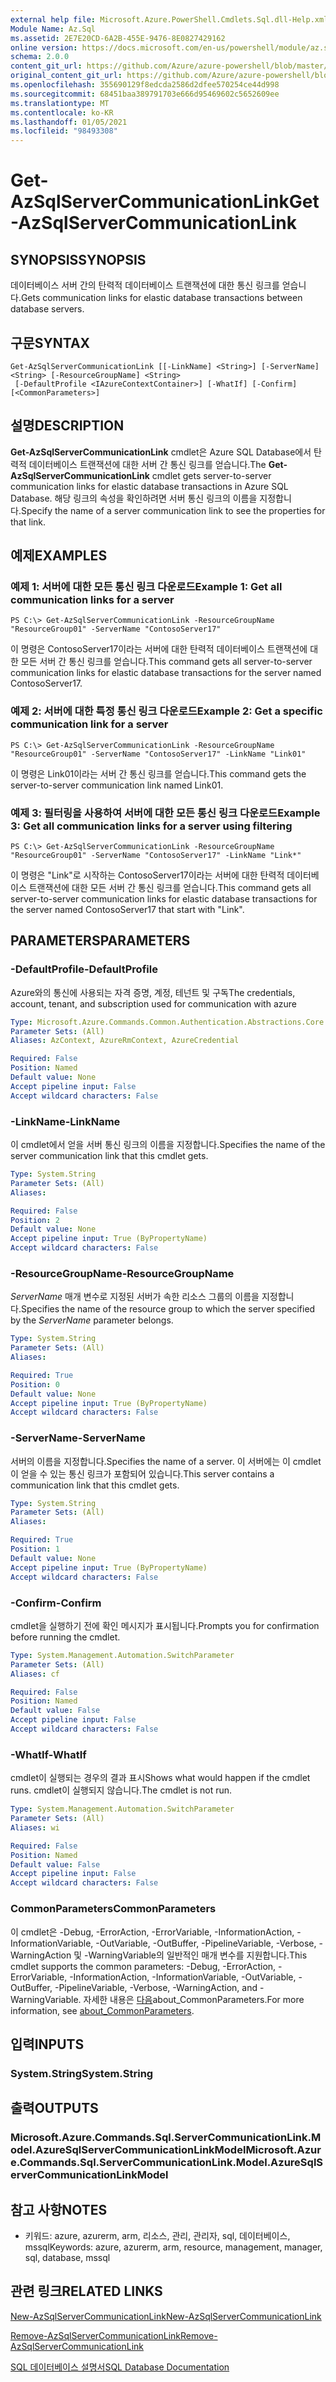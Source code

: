 ```yaml
---
external help file: Microsoft.Azure.PowerShell.Cmdlets.Sql.dll-Help.xml
Module Name: Az.Sql
ms.assetid: 2E7E20CD-6A2B-455E-9476-8E0827429162
online version: https://docs.microsoft.com/en-us/powershell/module/az.sql/get-azsqlservercommunicationlink
schema: 2.0.0
content_git_url: https://github.com/Azure/azure-powershell/blob/master/src/Sql/Sql/help/Get-AzSqlServerCommunicationLink.md
original_content_git_url: https://github.com/Azure/azure-powershell/blob/master/src/Sql/Sql/help/Get-AzSqlServerCommunicationLink.md
ms.openlocfilehash: 355690129f8edcda2586d2dfee570254ce44d998
ms.sourcegitcommit: 68451baa389791703e666d95469602c5652609ee
ms.translationtype: MT
ms.contentlocale: ko-KR
ms.lasthandoff: 01/05/2021
ms.locfileid: "98493308"
---
```

# <span data-ttu-id="8f497-101">Get-AzSqlServerCommunicationLink</span><span class="sxs-lookup"><span data-stu-id="8f497-101">Get-AzSqlServerCommunicationLink</span></span>

## <span data-ttu-id="8f497-102">SYNOPSIS</span><span class="sxs-lookup"><span data-stu-id="8f497-102">SYNOPSIS</span></span>
<span data-ttu-id="8f497-103">데이터베이스 서버 간의 탄력적 데이터베이스 트랜잭션에 대한 통신 링크를 얻습니다.</span><span class="sxs-lookup"><span data-stu-id="8f497-103">Gets communication links for elastic database transactions between database servers.</span></span>

## <span data-ttu-id="8f497-104">구문</span><span class="sxs-lookup"><span data-stu-id="8f497-104">SYNTAX</span></span>

```
Get-AzSqlServerCommunicationLink [[-LinkName] <String>] [-ServerName] <String> [-ResourceGroupName] <String>
 [-DefaultProfile <IAzureContextContainer>] [-WhatIf] [-Confirm] [<CommonParameters>]
```

## <span data-ttu-id="8f497-105">설명</span><span class="sxs-lookup"><span data-stu-id="8f497-105">DESCRIPTION</span></span>
<span data-ttu-id="8f497-106">**Get-AzSqlServerCommunicationLink** cmdlet은 Azure SQL Database에서 탄력적 데이터베이스 트랜잭션에 대한 서버 간 통신 링크를 얻습니다.</span><span class="sxs-lookup"><span data-stu-id="8f497-106">The **Get-AzSqlServerCommunicationLink** cmdlet gets server-to-server communication links for elastic database transactions in Azure SQL Database.</span></span>
<span data-ttu-id="8f497-107">해당 링크의 속성을 확인하려면 서버 통신 링크의 이름을 지정합니다.</span><span class="sxs-lookup"><span data-stu-id="8f497-107">Specify the name of a server communication link to see the properties for that link.</span></span>

## <span data-ttu-id="8f497-108">예제</span><span class="sxs-lookup"><span data-stu-id="8f497-108">EXAMPLES</span></span>

### <span data-ttu-id="8f497-109">예제 1: 서버에 대한 모든 통신 링크 다운로드</span><span class="sxs-lookup"><span data-stu-id="8f497-109">Example 1: Get all communication links for a server</span></span>
```
PS C:\> Get-AzSqlServerCommunicationLink -ResourceGroupName "ResourceGroup01" -ServerName "ContosoServer17"
```

<span data-ttu-id="8f497-110">이 명령은 ContosoServer17이라는 서버에 대한 탄력적 데이터베이스 트랜잭션에 대한 모든 서버 간 통신 링크를 얻습니다.</span><span class="sxs-lookup"><span data-stu-id="8f497-110">This command gets all server-to-server communication links for elastic database transactions for the server named ContosoServer17.</span></span>

### <span data-ttu-id="8f497-111">예제 2: 서버에 대한 특정 통신 링크 다운로드</span><span class="sxs-lookup"><span data-stu-id="8f497-111">Example 2: Get a specific communication link for a server</span></span>
```
PS C:\> Get-AzSqlServerCommunicationLink -ResourceGroupName "ResourceGroup01" -ServerName "ContosoServer17" -LinkName "Link01"
```

<span data-ttu-id="8f497-112">이 명령은 Link01이라는 서버 간 통신 링크를 얻습니다.</span><span class="sxs-lookup"><span data-stu-id="8f497-112">This command gets the server-to-server communication link named Link01.</span></span>

### <span data-ttu-id="8f497-113">예제 3: 필터링을 사용하여 서버에 대한 모든 통신 링크 다운로드</span><span class="sxs-lookup"><span data-stu-id="8f497-113">Example 3: Get all communication links for a server using filtering</span></span>
```
PS C:\> Get-AzSqlServerCommunicationLink -ResourceGroupName "ResourceGroup01" -ServerName "ContosoServer17" -LinkName "Link*"
```

<span data-ttu-id="8f497-114">이 명령은 "Link"로 시작하는 ContosoServer17이라는 서버에 대한 탄력적 데이터베이스 트랜잭션에 대한 모든 서버 간 통신 링크를 얻습니다.</span><span class="sxs-lookup"><span data-stu-id="8f497-114">This command gets all server-to-server communication links for elastic database transactions for the server named ContosoServer17 that start with "Link".</span></span>

## <span data-ttu-id="8f497-115">PARAMETERS</span><span class="sxs-lookup"><span data-stu-id="8f497-115">PARAMETERS</span></span>

### <span data-ttu-id="8f497-116">-DefaultProfile</span><span class="sxs-lookup"><span data-stu-id="8f497-116">-DefaultProfile</span></span>
<span data-ttu-id="8f497-117">Azure와의 통신에 사용되는 자격 증명, 계정, 테넌트 및 구독</span><span class="sxs-lookup"><span data-stu-id="8f497-117">The credentials, account, tenant, and subscription used for communication with azure</span></span>

```yaml
Type: Microsoft.Azure.Commands.Common.Authentication.Abstractions.Core.IAzureContextContainer
Parameter Sets: (All)
Aliases: AzContext, AzureRmContext, AzureCredential

Required: False
Position: Named
Default value: None
Accept pipeline input: False
Accept wildcard characters: False
```

### <span data-ttu-id="8f497-118">-LinkName</span><span class="sxs-lookup"><span data-stu-id="8f497-118">-LinkName</span></span>
<span data-ttu-id="8f497-119">이 cmdlet에서 얻을 서버 통신 링크의 이름을 지정합니다.</span><span class="sxs-lookup"><span data-stu-id="8f497-119">Specifies the name of the server communication link that this cmdlet gets.</span></span>

```yaml
Type: System.String
Parameter Sets: (All)
Aliases:

Required: False
Position: 2
Default value: None
Accept pipeline input: True (ByPropertyName)
Accept wildcard characters: False
```

### <span data-ttu-id="8f497-120">-ResourceGroupName</span><span class="sxs-lookup"><span data-stu-id="8f497-120">-ResourceGroupName</span></span>
<span data-ttu-id="8f497-121">*ServerName* 매개 변수로 지정된 서버가 속한 리소스 그룹의 이름을 지정합니다.</span><span class="sxs-lookup"><span data-stu-id="8f497-121">Specifies the name of the resource group to which the server specified by the *ServerName* parameter belongs.</span></span>

```yaml
Type: System.String
Parameter Sets: (All)
Aliases:

Required: True
Position: 0
Default value: None
Accept pipeline input: True (ByPropertyName)
Accept wildcard characters: False
```

### <span data-ttu-id="8f497-122">-ServerName</span><span class="sxs-lookup"><span data-stu-id="8f497-122">-ServerName</span></span>
<span data-ttu-id="8f497-123">서버의 이름을 지정합니다.</span><span class="sxs-lookup"><span data-stu-id="8f497-123">Specifies the name of a server.</span></span>
<span data-ttu-id="8f497-124">이 서버에는 이 cmdlet이 얻을 수 있는 통신 링크가 포함되어 있습니다.</span><span class="sxs-lookup"><span data-stu-id="8f497-124">This server contains a communication link that this cmdlet gets.</span></span>

```yaml
Type: System.String
Parameter Sets: (All)
Aliases:

Required: True
Position: 1
Default value: None
Accept pipeline input: True (ByPropertyName)
Accept wildcard characters: False
```

### <span data-ttu-id="8f497-125">-Confirm</span><span class="sxs-lookup"><span data-stu-id="8f497-125">-Confirm</span></span>
<span data-ttu-id="8f497-126">cmdlet을 실행하기 전에 확인 메시지가 표시됩니다.</span><span class="sxs-lookup"><span data-stu-id="8f497-126">Prompts you for confirmation before running the cmdlet.</span></span>

```yaml
Type: System.Management.Automation.SwitchParameter
Parameter Sets: (All)
Aliases: cf

Required: False
Position: Named
Default value: False
Accept pipeline input: False
Accept wildcard characters: False
```

### <span data-ttu-id="8f497-127">-WhatIf</span><span class="sxs-lookup"><span data-stu-id="8f497-127">-WhatIf</span></span>
<span data-ttu-id="8f497-128">cmdlet이 실행되는 경우의 결과 표시</span><span class="sxs-lookup"><span data-stu-id="8f497-128">Shows what would happen if the cmdlet runs.</span></span>
<span data-ttu-id="8f497-129">cmdlet이 실행되지 않습니다.</span><span class="sxs-lookup"><span data-stu-id="8f497-129">The cmdlet is not run.</span></span>

```yaml
Type: System.Management.Automation.SwitchParameter
Parameter Sets: (All)
Aliases: wi

Required: False
Position: Named
Default value: False
Accept pipeline input: False
Accept wildcard characters: False
```

### <span data-ttu-id="8f497-130">CommonParameters</span><span class="sxs-lookup"><span data-stu-id="8f497-130">CommonParameters</span></span>
<span data-ttu-id="8f497-131">이 cmdlet은 -Debug, -ErrorAction, -ErrorVariable, -InformationAction, -InformationVariable, -OutVariable, -OutBuffer, -PipelineVariable, -Verbose, -WarningAction 및 -WarningVariable의 일반적인 매개 변수를 지원합니다.</span><span class="sxs-lookup"><span data-stu-id="8f497-131">This cmdlet supports the common parameters: -Debug, -ErrorAction, -ErrorVariable, -InformationAction, -InformationVariable, -OutVariable, -OutBuffer, -PipelineVariable, -Verbose, -WarningAction, and -WarningVariable.</span></span> <span data-ttu-id="8f497-132">자세한 내용은 [다음](http://go.microsoft.com/fwlink/?LinkID=113216)about_CommonParameters.</span><span class="sxs-lookup"><span data-stu-id="8f497-132">For more information, see [about_CommonParameters](http://go.microsoft.com/fwlink/?LinkID=113216).</span></span>

## <span data-ttu-id="8f497-133">입력</span><span class="sxs-lookup"><span data-stu-id="8f497-133">INPUTS</span></span>

### <span data-ttu-id="8f497-134">System.String</span><span class="sxs-lookup"><span data-stu-id="8f497-134">System.String</span></span>

## <span data-ttu-id="8f497-135">출력</span><span class="sxs-lookup"><span data-stu-id="8f497-135">OUTPUTS</span></span>

### <span data-ttu-id="8f497-136">Microsoft.Azure.Commands.Sql.ServerCommunicationLink.Model.AzureSqlServerCommunicationLinkModel</span><span class="sxs-lookup"><span data-stu-id="8f497-136">Microsoft.Azure.Commands.Sql.ServerCommunicationLink.Model.AzureSqlServerCommunicationLinkModel</span></span>

## <span data-ttu-id="8f497-137">참고 사항</span><span class="sxs-lookup"><span data-stu-id="8f497-137">NOTES</span></span>
* <span data-ttu-id="8f497-138">키워드: azure, azurerm, arm, 리소스, 관리, 관리자, sql, 데이터베이스, mssql</span><span class="sxs-lookup"><span data-stu-id="8f497-138">Keywords: azure, azurerm, arm, resource, management, manager, sql, database, mssql</span></span>

## <span data-ttu-id="8f497-139">관련 링크</span><span class="sxs-lookup"><span data-stu-id="8f497-139">RELATED LINKS</span></span>

[<span data-ttu-id="8f497-140">New-AzSqlServerCommunicationLink</span><span class="sxs-lookup"><span data-stu-id="8f497-140">New-AzSqlServerCommunicationLink</span></span>](./New-AzSqlServerCommunicationLink.md)

[<span data-ttu-id="8f497-141">Remove-AzSqlServerCommunicationLink</span><span class="sxs-lookup"><span data-stu-id="8f497-141">Remove-AzSqlServerCommunicationLink</span></span>](./Remove-AzSqlServerCommunicationLink.md)

[<span data-ttu-id="8f497-142">SQL 데이터베이스 설명서</span><span class="sxs-lookup"><span data-stu-id="8f497-142">SQL Database Documentation</span></span>](https://docs.microsoft.com/azure/sql-database/)
